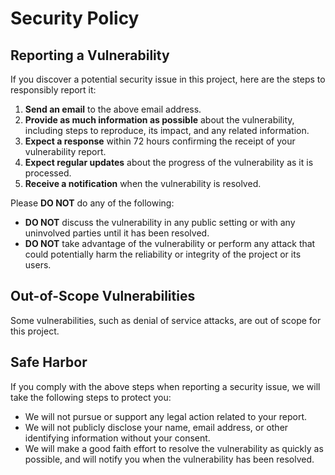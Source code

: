 # Security Policy

## Reporting a Vulnerability

If you discover a potential security issue in this project, here are the steps
to responsibly report it:

1. **Send an email** to the above email address.
2. **Provide as much information as possible** about the vulnerability,
   including steps to reproduce, its impact, and any related information.
3. **Expect a response** within 72 hours confirming the receipt of your
   vulnerability report.
4. **Expect regular updates** about the progress of the vulnerability as it is
   processed.
5. **Receive a notification** when the vulnerability is resolved.

Please **DO NOT** do any of the following:

- **DO NOT** discuss the vulnerability in any public setting or with any
  uninvolved parties until it has been resolved.
- **DO NOT** take advantage of the vulnerability or perform any attack that
  could potentially harm the reliability or integrity of the project or its
  users.

## Out-of-Scope Vulnerabilities

Some vulnerabilities, such as denial of service attacks, are out of scope for
this project.

## Safe Harbor

If you comply with the above steps when reporting a security issue, we will
take the following steps to protect you:

- We will not pursue or support any legal action related to your report.
- We will not publicly disclose your name, email address, or other identifying
  information without your consent.
- We will make a good faith effort to resolve the vulnerability as quickly as
  possible, and will notify you when the vulnerability has been resolved.
